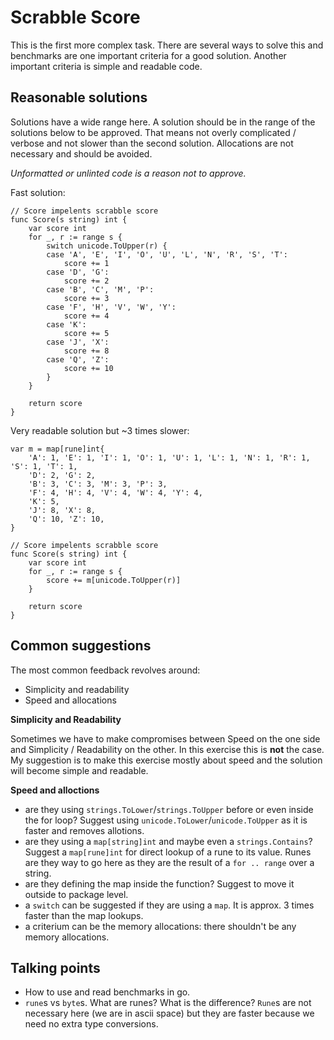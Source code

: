 # Scrabble Score

This is the first more complex task. There are several ways to solve this and benchmarks are 
one important criteria for a good solution. Another important criteria is simple and readable code.

## Reasonable solutions

Solutions have a wide range here. A solution should be in the range of the solutions below to be approved. That means not 
overly complicated / verbose and not slower than the second solution. Allocations are not necessary and should be avoided.

_Unformatted or unlinted code is a reason not to approve._

Fast solution:
```
// Score impelents scrabble score
func Score(s string) int {
	var score int
	for _, r := range s {
		switch unicode.ToUpper(r) {
		case 'A', 'E', 'I', 'O', 'U', 'L', 'N', 'R', 'S', 'T':
			score += 1
		case 'D', 'G':
			score += 2
		case 'B', 'C', 'M', 'P':
			score += 3
		case 'F', 'H', 'V', 'W', 'Y':
			score += 4
		case 'K':
			score += 5
		case 'J', 'X':
			score += 8
		case 'Q', 'Z':
			score += 10
		}
	}

	return score
}
```

Very readable solution but ~3 times slower:
```
var m = map[rune]int{
	'A': 1, 'E': 1, 'I': 1, 'O': 1, 'U': 1, 'L': 1, 'N': 1, 'R': 1, 'S': 1, 'T': 1,
	'D': 2, 'G': 2,
	'B': 3, 'C': 3, 'M': 3, 'P': 3,
	'F': 4, 'H': 4, 'V': 4, 'W': 4, 'Y': 4,
	'K': 5,
	'J': 8, 'X': 8,
	'Q': 10, 'Z': 10,
}

// Score impelents scrabble score
func Score(s string) int {
	var score int
	for _, r := range s {
		score += m[unicode.ToUpper(r)]
	}

	return score
}
```

## Common suggestions

The most common feedback revolves around:

* Simplicity and readability
* Speed and allocations

**Simplicity and Readability**

Sometimes we have to make compromises between Speed on the one side and Simplicity / Readability on the other. In this exercise this is **not** the case. My suggestion is to make this exercise mostly about speed and the solution will become simple and readable.

**Speed and alloctions**
* are they using `strings.ToLower`/`strings.ToUpper` before or even inside the for loop? Suggest using `unicode.ToLower`/`unicode.ToUpper` as it is faster and removes allotions.
* are they using a `map[string]int` and maybe even a `strings.Contains`? Suggest a `map[rune]int` for direct lookup of a rune to its value. Runes are they way to go here as they are the result of a `for .. range` over a string.
* are they defining the map inside the function? Suggest to move it outside to package level.
* a `switch` can be suggested if they are using a `map`. It is approx. 3 times faster than the map lookups.
* a criterium can be the memory allocations: there shouldn't be any memory allocations.

## Talking points

* How to use and read benchmarks in go.
* `rune`s vs `byte`s. What are runes? What is the difference? `Rune`s are not necessary here (we are in ascii space) but they are faster because we need no extra type conversions.
